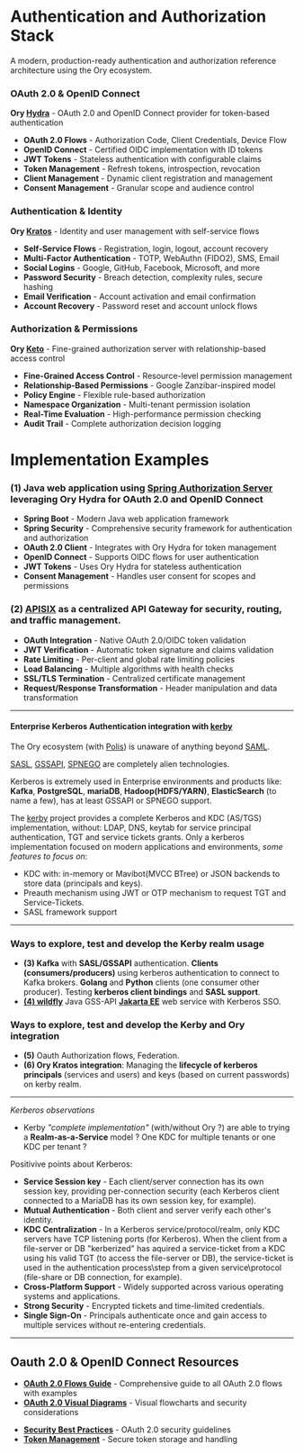 # Authentication and Authorization Stack

A modern, production-ready authentication and authorization reference architecture using the Ory ecosystem.

### **OAuth 2.0 & OpenID Connect**
**Ory [Hydra](https://www.ory.sh/hydra)** - OAuth 2.0 and OpenID Connect provider for token-based authentication
- **OAuth 2.0 Flows** - Authorization Code, Client Credentials, Device Flow
- **OpenID Connect** - Certified OIDC implementation with ID tokens
- **JWT Tokens** - Stateless authentication with configurable claims
- **Token Management** - Refresh tokens, introspection, revocation
- **Client Management** - Dynamic client registration and management
- **Consent Management** - Granular scope and audience control

### **Authentication & Identity**
**Ory [Kratos](https://www.ory.sh/kratos)** - Identity and user management with self-service flows
- **Self-Service Flows** - Registration, login, logout, account recovery
- **Multi-Factor Authentication** - TOTP, WebAuthn (FIDO2), SMS, Email
- **Social Logins** - Google, GitHub, Facebook, Microsoft, and more
- **Password Security** - Breach detection, complexity rules, secure hashing
- **Email Verification** - Account activation and email confirmation
- **Account Recovery** - Password reset and account unlock flows

### **Authorization & Permissions**
**Ory [Keto](https://www.ory.sh/keto)** - Fine-grained authorization server with relationship-based access control
- **Fine-Grained Access Control** - Resource-level permission management
- **Relationship-Based Permissions** - Google Zanzibar-inspired model
- **Policy Engine** - Flexible rule-based authorization
- **Namespace Organization** - Multi-tenant permission isolation
- **Real-Time Evaluation** - High-performance permission checking
- **Audit Trail** - Complete authorization decision logging

# Implementation Examples

### (1) Java web application using [**Spring Authorization Server**](https://docs.spring.io/spring-authorization-server/reference/overview.html) leveraging Ory Hydra for OAuth 2.0 and OpenID Connect
- **Spring Boot** - Modern Java web application framework
- **Spring Security** - Comprehensive security framework for authentication and authorization
- **OAuth 2.0 Client** - Integrates with Ory Hydra for token management
- **OpenID Connect** - Supports OIDC flows for user authentication
- **JWT Tokens** - Uses Ory Hydra for stateless authentication
- **Consent Management** - Handles user consent for scopes and permissions 

### (2) [**APISIX**](https://apisix.apache.org/) as a centralized API Gateway for security, routing, and traffic management.

- **OAuth Integration** - Native OAuth 2.0/OIDC token validation
- **JWT Verification** - Automatic token signature and claims validation
- **Rate Limiting** - Per-client and global rate limiting policies
- **Load Balancing** - Multiple algorithms with health checks
- **SSL/TLS Termination** - Centralized certificate management
- **Request/Response Transformation** - Header manipulation and data transformation

---

#### Enterprise Kerberos Authentication integration with [**kerby**](https://directory.apache.org/kerby/)

The Ory ecosystem (with [Polis](https://www.ory.sh/polis)) is unaware of anything beyond [SAML](https://en.wikipedia.org/wiki/Security_Assertion_Markup_Language).

[SASL](https://en.wikipedia.org/wiki/Simple_Authentication_and_Security_Layer), [GSSAPI](https://en.wikipedia.org/wiki/GSSAPI), [SPNEGO](https://en.wikipedia.org/wiki/SPNEGO) are completely alien technologies.

Kerberos is extremely used in Enterprise environments and products like: **Kafka**, **PostgreSQL**, **mariaDB**, **Hadoop(HDFS/YARN)**, **ElasticSearch** (to name a few), has at least GSSAPI or SPNEGO support.

The [kerby](https://directory.apache.org/kerby/) project provides a complete Kerberos and KDC (AS/TGS) implementation, without: LDAP, DNS, keytab for service principal authentication, TGT and service tickets grants. Only a kerberos implementation focused on modern applications and environments, *some features to focus on*:
- KDC with: in-memory or Mavibot(MVCC BTree) or JSON backends to store data (principals and keys).
- Preauth mechanism using JWT or OTP mechanism to request TGT and Service-Tickets.
- SASL framework support

---

### Ways to explore, test and develop the Kerby realm usage

- **(3) Kafka** with **SASL/GSSAPI** authentication. **Clients (consumers/producers)** using kerberos authentication to connect to Kafka brokers. **Golang** and **Python** clients (one consumer other producer). Testing **kerberos client bindings** and **SASL support**.
- [**(4) wildfly**](https://wildfly.org/) Java GSS-API [**Jakarta EE**](https://jakarta.ee/learn/docs/jakartaee-tutorial/current/security/security-intro/security-intro.html) web service with Kerberos SSO.

### Ways to explore, test and develop the Kerby and Ory integration

- **(5)** Oauth Authorization flows, Federation.
- **(6) Ory Kratos integration**: Managing the **lifecycle of kerberos principals** (services and users) and keys (based on current passwords) on kerby realm.

---

*Kerberos observations*

- Kerby *"complete implementation"* (with/without Ory ?) are able to trying a **Realm-as-a-Service** model ? One KDC for multiple tenants or one KDC per tenant ?

Positivive points about Kerberos:


- **Service Session key** - Each client/server connection has its own session key, providing per-connection security (each Kerberos client connected to a MariaDB has its own session key, for example).
- **Mutual Authentication** - Both client and server verify each other's identity.
- **KDC Centralization** - In a Kerberos service/protocol/realm, only KDC servers have TCP listening ports (for Kerberos). When the client from a file-server or DB "kerberized" has aquired a service-ticket from a KDC using his valid TGT (to access the file-server or DB), the service-ticket is used in the authentication process\step from a given service\protocol (file-share or DB connection, for example).
- **Cross-Platform Support** - Widely supported across various operating systems and applications.
- **Strong Security** - Encrypted tickets and time-limited credentials.
- **Single Sign-On** - Principals authenticate once and gain access to multiple services without re-entering credentials.

---

## Oauth 2.0 & OpenID Connect Resources

- **[OAuth 2.0 Flows Guide](docs/oauth2-flows.md)** - Comprehensive guide to all OAuth 2.0 flows with examples
- **[OAuth 2.0 Visual Diagrams](docs/oauth2-diagrams.md)** - Visual flowcharts and security considerations
>
- **[Security Best Practices](docs/oauth2-flows.md#security-considerations)** - OAuth 2.0 security guidelines
- **[Token Management](docs/oauth2-flows.md#token-storage-recommendations)** - Secure token storage and handling

